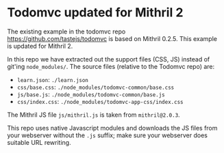 # Todomvc updated for Mithril 2

The existing example in the todomvc repo https://github.com/tastejs/todomvc
is based on Mithril 0.2.5. This example is updated for Mithril 2.

In this repo we have extracted out the support files (CSS, JS) instead 
of git'ing `node_modules/`. The source files (relative to the Todomvc repo) are:

* `learn.json`: `./learn.json`
* `css/base.css`: `./node_modules/todomvc-common/base.css`
* `js/base.js`: `./node_modules/todomvc-common/base.js`
* `css/index.css`: `./node_modules/todomvc-app-css/index.css`


The Mithril JS file `js/mithril.js` is taken from `mithril@2.0.3`.


This repo uses native Javascript modules and downloads the JS files from your webserver
without the `.js` suffix; make sure your webserver does suitable URL rewriting. 


